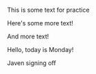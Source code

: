 This is some text for practice

Here's some more text!

And more text!

Hello, today is Monday!


Javen signing off